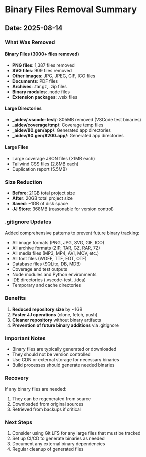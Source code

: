 # Binary Files Removal Summary

## Date: 2025-08-14

### What Was Removed

#### Binary Files (3000+ files removed)
- **PNG files**: 1,387 files removed
- **SVG files**: 909 files removed  
- **Other images**: JPG, JPEG, GIF, ICO files
- **Documents**: PDF files
- **Archives**: .tar.gz, .zip files
- **Binary modules**: .node files
- **Extension packages**: .vsix files

#### Large Directories
- **_aidev/.vscode-test/**: 805MB removed (VSCode test binaries)
- **_aidev/coverage/tmp/**: Coverage temp files
- **_aidev/80.gen/app/**: Generated app directories
- **_aidev/80.gen/8200.app/**: Generated app directories

#### Large Files
- Large coverage JSON files (>1MB each)
- Tailwind CSS files (2.8MB each)
- Duplication report (5.5MB)

### Size Reduction
- **Before**: 21GB total project size
- **After**: 20GB total project size
- **Saved**: ~1GB of disk space
- **JJ Store**: 368MB (reasonable for version control)

### .gitignore Updates

Added comprehensive patterns to prevent future binary tracking:
- All image formats (PNG, JPG, SVG, GIF, ICO)
- All archive formats (ZIP, TAR, GZ, RAR, 7Z)
- All media files (MP3, MP4, AVI, MOV, etc.)
- All font files (WOFF, TTF, EOT, OTF)
- Database files (SQLite, DB, MDB)
- Coverage and test outputs
- Node modules and Python environments
- IDE directories (.vscode-test, .idea)
- Temporary and cache directories

### Benefits
1. **Reduced repository size** by ~1GB
2. **Faster JJ operations** (clone, fetch, push)
3. **Cleaner repository** without binary artifacts
4. **Prevention of future binary additions** via .gitignore

### Important Notes
- Binary files are typically generated or downloaded
- They should not be version controlled
- Use CDN or external storage for necessary binaries
- Build processes should generate needed binaries

### Recovery
If any binary files are needed:
1. They can be regenerated from source
2. Downloaded from original sources
3. Retrieved from backups if critical

### Next Steps
1. Consider using Git LFS for any large files that must be tracked
2. Set up CI/CD to generate binaries as needed
3. Document any external binary dependencies
4. Regular cleanup of generated files